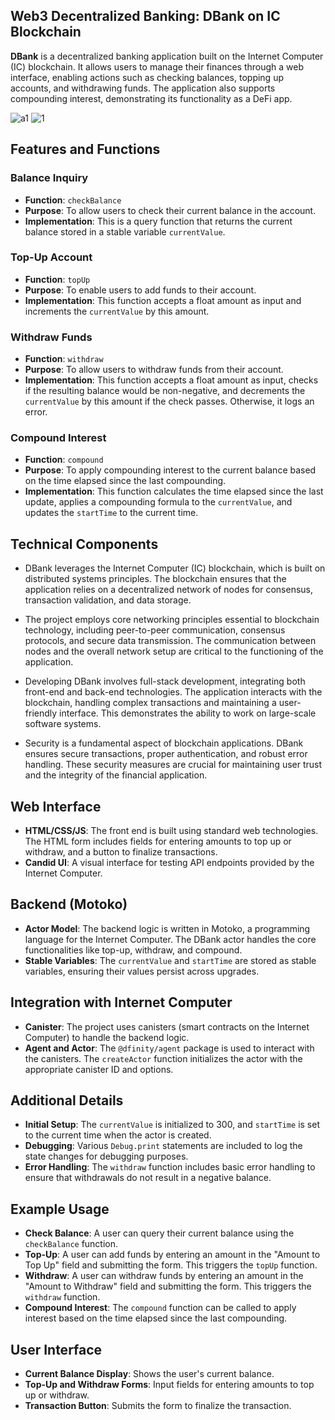 ## Web3 Decentralized Banking: DBank on IC Blockchain
**DBank** is a decentralized banking application built on the Internet Computer (IC) blockchain. It allows users to manage their finances through a web interface, enabling actions such as checking balances, topping up accounts, and withdrawing funds. The application also supports compounding interest, demonstrating its functionality as a DeFi app.


![a1](https://github.com/user-attachments/assets/b200d1e3-8b21-49be-9269-83afc401b3c7)
![1](https://github.com/user-attachments/assets/6418b2b1-2862-4721-ad03-91d6ff379514)



## Features and Functions

### Balance Inquiry
- **Function**: `checkBalance`
- **Purpose**: To allow users to check their current balance in the account.
- **Implementation**: This is a query function that returns the current balance stored in a stable variable `currentValue`.

### Top-Up Account
- **Function**: `topUp`
- **Purpose**: To enable users to add funds to their account.
- **Implementation**: This function accepts a float amount as input and increments the `currentValue` by this amount.

### Withdraw Funds
- **Function**: `withdraw`
- **Purpose**: To allow users to withdraw funds from their account.
- **Implementation**: This function accepts a float amount as input, checks if the resulting balance would be non-negative, and decrements the `currentValue` by this amount if the check passes. Otherwise, it logs an error.

### Compound Interest
- **Function**: `compound`
- **Purpose**: To apply compounding interest to the current balance based on the time elapsed since the last compounding.
- **Implementation**: This function calculates the time elapsed since the last update, applies a compounding formula to the `currentValue`, and updates the `startTime` to the current time.

## Technical Components

- DBank leverages the Internet Computer (IC) blockchain, which is built on distributed systems principles. The blockchain ensures that the application relies on a decentralized network of nodes for consensus, transaction validation, and data storage.

-  The project employs core networking principles essential to blockchain technology, including peer-to-peer communication, consensus protocols, and secure data transmission. The communication between nodes and the overall network setup are critical to the functioning of the application.

-  Developing DBank involves full-stack development, integrating both front-end and back-end technologies. The application interacts with the blockchain, handling complex transactions and maintaining a user-friendly interface. This demonstrates the ability to work on large-scale software systems.

-  Security is a fundamental aspect of blockchain applications. DBank ensures secure transactions, proper authentication, and robust error handling. These security measures are crucial for maintaining user trust and the integrity of the financial application.

## Web Interface
- **HTML/CSS/JS**: The front end is built using standard web technologies. The HTML form includes fields for entering amounts to top up or withdraw, and a button to finalize transactions.
- **Candid UI**: A visual interface for testing API endpoints provided by the Internet Computer.

## Backend (Motoko)
- **Actor Model**: The backend logic is written in Motoko, a programming language for the Internet Computer. The DBank actor handles the core functionalities like top-up, withdraw, and compound.
- **Stable Variables**: The `currentValue` and `startTime` are stored as stable variables, ensuring their values persist across upgrades.

## Integration with Internet Computer
- **Canister**: The project uses canisters (smart contracts on the Internet Computer) to handle the backend logic.
- **Agent and Actor**: The `@dfinity/agent` package is used to interact with the canisters. The `createActor` function initializes the actor with the appropriate canister ID and options.

## Additional Details
- **Initial Setup**: The `currentValue` is initialized to 300, and `startTime` is set to the current time when the actor is created.
- **Debugging**: Various `Debug.print` statements are included to log the state changes for debugging purposes.
- **Error Handling**: The `withdraw` function includes basic error handling to ensure that withdrawals do not result in a negative balance.

## Example Usage
- **Check Balance**: A user can query their current balance using the `checkBalance` function.
- **Top-Up**: A user can add funds by entering an amount in the "Amount to Top Up" field and submitting the form. This triggers the `topUp` function.
- **Withdraw**: A user can withdraw funds by entering an amount in the "Amount to Withdraw" field and submitting the form. This triggers the `withdraw` function.
- **Compound Interest**: The `compound` function can be called to apply interest based on the time elapsed since the last compounding.

## User Interface
- **Current Balance Display**: Shows the user's current balance.
- **Top-Up and Withdraw Forms**: Input fields for entering amounts to top up or withdraw.
- **Transaction Button**: Submits the form to finalize the transaction.


